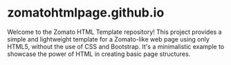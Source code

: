 # zomatohtmlpage.github.io
Welcome to the Zomato HTML Template repository! This project provides a simple and lightweight template for a Zomato-like web page using only HTML5, without the use of CSS and Bootstrap. It's a minimalistic example to showcase the power of HTML in creating basic page structures.
